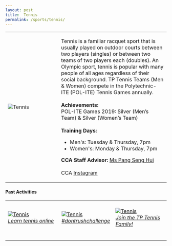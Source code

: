 ```yaml
---
layout: post
title:  Tennis
permalink: /sports/tennis/
---
```


<table>
    <tr>
        <td style="width:33%"><image src="{{site.baseurl}}/images/CCA_tennis.jpg" style="display:block;margin-left:auto;margin-right:auto;" alt="Tennis"></image></td>
        <td>
            <p>
                Tennis is a familiar racquet sport that is usually played on outdoor courts between two players (singles) or between two teams of two players each (doubles). An Olympic sport, tennis is popular with many people of all ages regardless of their social background. TP Tennis Teams (Men & Women) compete in the Polytechnic-ITE (POL-ITE) Tennis Games annually.<br>
                <br>
                <b>Achievements:</b><br>
                POL-ITE Games 2019: Silver (Men’s Team) & Silver (Women’s Team)<br>
                <br>
                <b>Training Days:</b><br>
                <ul>
                    <li>Men's: Tuesday & Thursday, 7pm</li>
                    <li>Women's: Monday & Thursday, 7pm</li>
                </ul>
            </p>
            <p>
               <b>CCA Staff Advisor:</b> <a href="mailto:senghui@tp.edu.sg">Ms Pang Seng Hui</a><br>
               <br>
               CCA <a href="https://www.instagram.com/tp_tennis">Instagram</a>
            </p>
        </td>
    </tr>
</table>

#### Past Activities

<table>
    <tr>
        <td style="width:33%"><br>
            <a href="https://www.instagram.com/p/CBnXFMnHXYX/">
                <image src="{{site.baseurl}}/images/CCA-Tennis_IG1.png" style="display:block;margin-left:auto;margin-right:auto;" alt="Tennis">
                <h6 style="margin-top:0%">Learn tennis online</h6>
                </image>
            </a>
        </td>
        <td style="width:33%"><br>
            <a href="https://www.instagram.com/p/CAe7hyVpMho/">
                <image src="{{site.baseurl}}/images/CCA-Tennis_IG2.png" style="display:block;margin-left:auto;margin-right:auto;" alt="Tennis">
                <h6 style="margin-top:0%">#dontrushchallenge</h6>
                </image>
            </a>
        </td>
        <td style="width:33%"><br>
            <a href="https://www.instagram.com/p/CAPkfUpJh2M/">
                <image src="{{site.baseurl}}/images/CCA-Tennis_IG3.png" style="display:block;margin-left:auto;margin-right:auto;" alt="Tennis">
                <h6 style="margin-top:0%">Join the TP Tennis Family!</h6>    
                </image>
            </a>
        </td>
    </tr>
</table>
